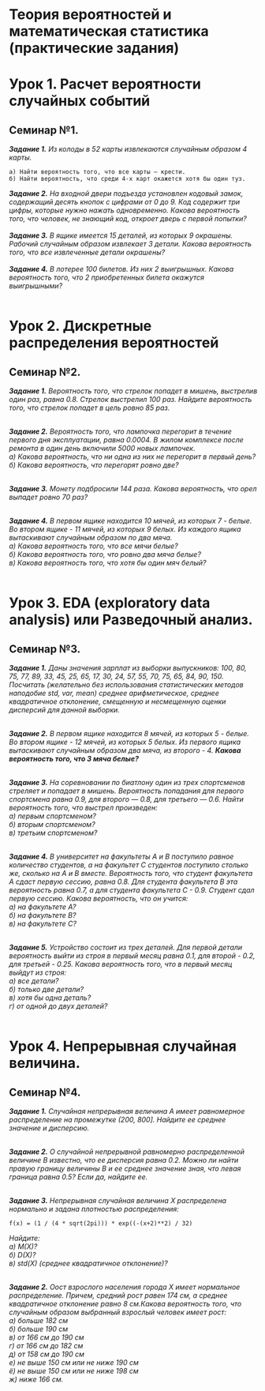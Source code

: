 # Теория вероятностей и математическая статистика (практические задания)
# Урок 1. Расчет вероятности случайных событий
## Семинар №1.
***Задание 1.*** *Из колоды в 52 карты извлекаются случайным образом 4 карты.*<br>
```
a) Найти вероятность того, что все карты – крести.
б) Найти вероятность, что среди 4-х карт окажется хотя бы один туз.
```

***Задание 2.*** *На входной двери подъезда установлен кодовый замок, содержащий десять кнопок с цифрами от 0 до 9. Код содержит три цифры, которые нужно нажать одновременно. Какова вероятность того, что человек, не знающий код, откроет дверь с первой попытки?*<br><br>
***Задание 3.*** *В ящике имеется 15 деталей, из которых 9 окрашены. Рабочий случайным образом извлекает 3 детали. Какова вероятность того, что все извлеченные детали окрашены?*<br><br>
***Задание 4.*** *В лотерее 100 билетов. Из них 2 выигрышных. Какова вероятность того, что 2 приобретенных билета окажутся выигрышными?*<br><br>

# Урок 2. Дискретные распределения вероятностей
## Семинар №2.
***Задание 1.*** *Вероятность того, что стрелок попадет в мишень, выстрелив один раз, равна 0.8. Стрелок выстрелил 100 раз. Найдите вероятность того, что стрелок попадет в цель ровно 85 раз.*<br><br>

***Задание 2.*** *Вероятность того, что лампочка перегорит в течение первого дня эксплуатации, равна 0.0004. В жилом комплексе после ремонта в один день включили 5000 новых лампочек.<br>а) Какова вероятность, что ни одна из них не перегорит в первый день?<br>б) Какова вероятность, что перегорят ровно две?*<br><br>

***Задание 3.*** *Монету подбросили 144 раза. Какова вероятность, что орел выпадет ровно 70 раз?*<br><br>

***Задание 4.*** *В первом ящике находится 10 мячей, из которых 7 - белые. Во втором ящике - 11 мячей, из которых 9 белых. Из каждого ящика вытаскивают случайным образом по два мяча.<br>а) Какова вероятность того, что все мячи белые?<br>б) Какова вероятность того, что ровно два мяча белые?<br>в) Какова вероятность того, что хотя бы один мяч белый?*<br><br>
# Урок 3. EDA (exploratory data analysis) или Разведочный анализ.
## Семинар №3.
***Задание 1.*** *Даны значения зарплат из выборки выпускников: 100, 80, 75, 77, 89, 33, 45, 25, 65, 17, 30, 24, 57, 55, 70, 75, 65, 84, 90, 150. Посчитать (желательно без использования статистических методов наподобие std, var, mean) среднее арифметическое, среднее квадратичное отклонение, смещенную и несмещенную оценки дисперсий для данной выборки.*<br><br>

***Задание 2.*** *В первом ящике находится 8 мячей, из которых 5 - белые. Во втором ящике - 12 мячей, из которых 5 белых. Из первого ящика вытаскивают случайным образом два мяча, из второго - 4. **Какова вероятность того, что 3 мяча белые?***<br><br>

***Задание 3.*** *На соревновании по биатлону один из трех спортсменов стреляет и попадает в мишень. Вероятность попадания для первого спортсмена равна 0.9, для второго — 0.8, для третьего — 0.6. Найти вероятность того, что выстрел произведен:<br>а) первым спортсменом?<br>б) вторым спортсменом?<br>в) третьим спортсменом?*<br><br>

***Задание 4.*** *В университет на факультеты A и B поступило равное количество студентов, а на факультет C студентов поступило столько же, сколько на A и B вместе. Вероятность того, что студент факультета A сдаст первую сессию, равна 0.8. Для студента факультета B эта вероятность равна 0.7, а для студента факультета C - 0.9. Студент сдал первую сессию. Какова вероятность, что он учится:<br>а) на факультете A?<br>б) на факультете B?<br>в) на факультете C?*<br><br>

***Задание 5.*** *Устройство состоит из трех деталей. Для первой детали вероятность выйти из строя в первый месяц равна 0.1, для второй - 0.2, для третьей - 0.25. Какова вероятность того, что в первый месяц выйдут из строя:<br>а) все детали?<br>б) только две детали?<br>в) хотя бы одна деталь?<br>г) от одной до двух деталей?*<br><br>

# Урок 4. Непрерывная случайная величина.
## Семинар №4.
***Задание 1.*** *Случайная непрерывная величина A имеет равномерное распределение на промежутке (200, 800]. Найдите ее среднее значение и дисперсию.*<br><br>

***Задание 2.*** *О случайной непрерывной равномерно распределенной величине B известно, что ее дисперсия равна 0.2. Можно ли найти правую границу величины B и ее среднее значение зная, что левая граница равна 0.5? Если да, найдите ее.*<br><br>

***Задание 3.*** *Непрерывная случайная величина X распределена нормально и задана плотностью распределения:*
```
f(x) = (1 / (4 * sqrt(2pi))) * exp((-(x+2)**2) / 32)
```
*Найдите:<br>а) M(X)?<br>б) D(X)?<br>в) std(X) (среднее квадратичное отклонение)?*<br><br>

***Задание 2.*** *Оост взрослого населения города X имеет нормальное распределение. Причем, средний рост равен 174 см, а среднее квадратичное отклонение равно 8 см.Какова вероятность того, что случайным образом выбранный взрослый человек имеет рост:*<br>
*а) больше 182 см<br>б) больше 190 см<br>в) от 166 см до 190 см<br>г) от 166 см до 182 см<br>д) от 158 см до 190 см<br>е) не выше 150 см или не ниже 190 см<br>ё) не выше 150 см или не ниже 198 см<br>ж) ниже 166 см.*<br><br>